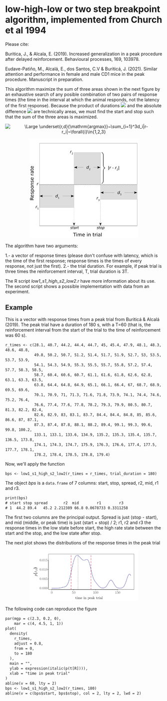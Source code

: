 # low-high-low or two step breakpoint algorithm, implemented from Church et al 1994

Please cite:

Buritica, J., & Alcala, E. (2019). Increased generalization in a peak procedure after delayed reinforcement. Behavioural processes, 169, 103978.

Eudave-Patiño, M., Alcalá, E., dos Santos, C.V & Buriticá, J. (2021). Similar attention and performance in female and male CD1 mice in the peak procedure. Manuscript in preparation.

This algorithm maximize the sum of three areas shown in the next figure by an exhaustive search of any posible combination of two pairs of response times (the time in the interval at which the animal responds, not the latency of the first response). Because the product of durations <img src="https://latex.codecogs.com/svg.latex?\normalsize&space;d_i"> and the absolute difference <img src="https://latex.codecogs.com/svg.latex?\normalsize&space;|r-r_i|"> are technically areas, we must find the start and stop such that the sum of the three areas is maximized.

<div align="center">
  
 ![\Large \underset{r,d}{\mathrm{argmax}}~\sum_{i=1}^3d_i|r-r_i|~\forall{i}\in{1,2,3}](https://latex.codecogs.com/svg.latex?\normalsize&space;\underset{r,d}{\mathrm{argmax}}~\sum_{i=1}^3d_i|r-r_i|~\forall{i}\in{1,2,3}) 
  
 <img src="https://github.com/jealcalat/start_stop_peak_procedure/blob/main/lhl_diagramm-1.png" width="350">
</div>

The algorithm have two arguments: 

1.- a vector of response times (please don't confuse with latency, which is the time of the first response; response times is the times of every response, not just the first).
2.- the trial duration. For example, if peak trial is three times the reinforcement interval, T, trial duration is 3T. 

The R script *low1_s1_high_s2_low2.r* have more information about its use. The second script shows a possible implementation with data from an experiment. 

## Example

This is a vector with response times from a peak trial from Buriticá & Alcalá (2019). The peak trial have a duration of 180 s, with a T=60 (that is, the reinforcement interval from the start of the trial to the time of reinforcement was 60 s).

```{r }
r_times <- c(28.1, 40.7, 44.2, 44.4, 44.7, 45, 45.4, 47.9, 48.1, 48.3, 48.6, 48.8, 
             49.8, 50.2, 50.7, 51.2, 51.4, 51.7, 51.9, 52.7, 53, 53.5, 53.7, 53.9, 
             54.1, 54.3, 54.9, 55.3, 55.5, 55.7, 55.8, 57.2, 57.4, 57.7, 58.3, 58.5, 
             58.7, 60.4, 60.6, 60.7, 61.1, 61.6, 61.8, 62.6, 62.8, 63.1, 63.3, 63.5, 
             63.8, 64.4, 64.8, 64.9, 65.1, 66.1, 66.4, 67, 68.7, 68.9, 69.5, 69.6, 
             70.1, 70.9, 71, 71.3, 71.6, 71.8, 73.9, 74.1, 74.4, 74.6, 75.2, 76.4, 
             76.6, 77.4, 77.6, 77.8, 78.2, 79.3, 79.9, 80.5, 80.7, 81.3, 82.2, 82.4, 
             82.6, 82.9, 83, 83.1, 83.7, 84.4, 84.4, 84.8, 85, 85.6, 86.6, 87, 87.1, 
             87.3, 87.4, 87.8, 88.1, 88.2, 89.4, 99.1, 99.3, 99.6, 99.8, 100.2, 
             133.1, 133.1, 133.6, 134.9, 135.2, 135.3, 135.4, 135.7, 136.5, 173.8, 
             174.1, 174.3, 174.7, 175.9, 176.3, 176.6, 177.4, 177.5, 177.7, 178.1, 
             178.2, 178.4, 178.5, 178.8, 179.4)
```

Now, we'll apply the function 

```{r }
bps <- low1_s1_high_s2_low2(r_times = r_times, trial_duration = 180)
```

The object *bps* is a ```data.frame``` of 7 columns: start, stop, spread, r2, mid, r1 and r3.

```{r }
print(bps)
# start stop spread       r2  mid        r1        r3
# 1  44.2 89.4   45.2 2.212389 66.8 0.0678733 0.3311258
```
The first two columns are the principal output. Spread is just (stop - start), and mid (middle, or peak time) is just (start + stop) / 2; r1, r2 and r3 the response times in the low state before start, the high rate state between the start and the stop, and the low state after stop.

The next plot shows the distributions of the response times in the peak trial

<div align="center">
 <img src="https://github.com/jealcalat/start_stop_peak_procedure/blob/main/peak_trial_with_start_stop.svg" width="350">
</div>

The following code can reproduce the figure

```{r}
par(mgp = c(2.3, 0.2, 0),
    mar = c(4, 4.5, 1, 1))
plot(
  density(
    r_times,
    adjust = 0.8,
    from = 0, 
    to = 180
  ),
  main = "",
  ylab = expression(italic(p(t[R]))),
  xlab = "time in peak trial"
)
abline(v = 60, lty = 2)
bps <- low1_s1_high_s2_low2(r_times, 180)
abline(v = c(bps$start, bps$stop), col = 2, lty = 2, lwd = 2)
```
